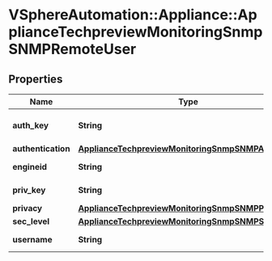 # VSphereAutomation::Appliance::ApplianceTechpreviewMonitoringSnmpSNMPRemoteUser

## Properties
Name | Type | Description | Notes
------------ | ------------- | ------------- | -------------
**auth_key** | **String** | SNMP authorization key | 
**authentication** | [**ApplianceTechpreviewMonitoringSnmpSNMPAuthProto**](ApplianceTechpreviewMonitoringSnmpSNMPAuthProto.md) |  | 
**engineid** | **String** | SNMP v3 engine id | 
**priv_key** | **String** | SNMP privacy key | 
**privacy** | [**ApplianceTechpreviewMonitoringSnmpSNMPPrivProto**](ApplianceTechpreviewMonitoringSnmpSNMPPrivProto.md) |  | 
**sec_level** | [**ApplianceTechpreviewMonitoringSnmpSNMPSecLevel**](ApplianceTechpreviewMonitoringSnmpSNMPSecLevel.md) |  | 
**username** | **String** | SNMP Username | 


